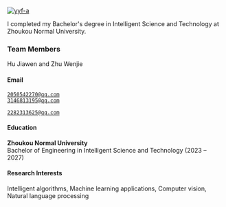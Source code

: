 [![yyf-a](https://img.shields.io/badge/XX-github-blue?logo=github)](https://github.com/yyf-a)

I completed my Bachelor's degree in Intelligent Science and Technology at Zhoukou Normal University.

### Team Members
Hu Jiawen and Zhu Wenjie

#### Email  
<code>2050542270@qq.com</code>  
<code>3146813195@qq.com</code>

<code>2282313625@qq.com</code>

#### Education  

**Zhoukou Normal University**  
  Bachelor of Engineering in Intelligent Science and Technology (2023 – 2027)  


#### Research Interests  
Intelligent algorithms, Machine learning applications, Computer vision, Natural language processing